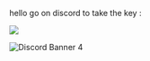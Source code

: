 hello go on discord to take the key : 

[![](https://dcbadge.vercel.app/api/server/INVITEID)](https://discord.gg/56crRZDeXS)

![Discord Banner 4](https://discordapp.com/api/guilds/1108811601911484518/widget.png?style=banner4)
